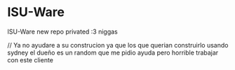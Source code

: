 # ISU-Ware
ISU-Ware new repo privated :3 niggas

// Ya no ayudare a su construcion ya que los que querian construirlo usando sydney el dueño es un random que me pidio ayuda pero horrible trabajar con este cliente
